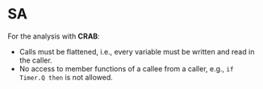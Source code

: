 # SA

For the analysis with <b>CRAB</b>:
- Calls must be flattened, i.e., every variable must be written and read in the caller.
- No access to member functions of a callee from a caller, e.g., `if Timer.Q then` is not allowed.